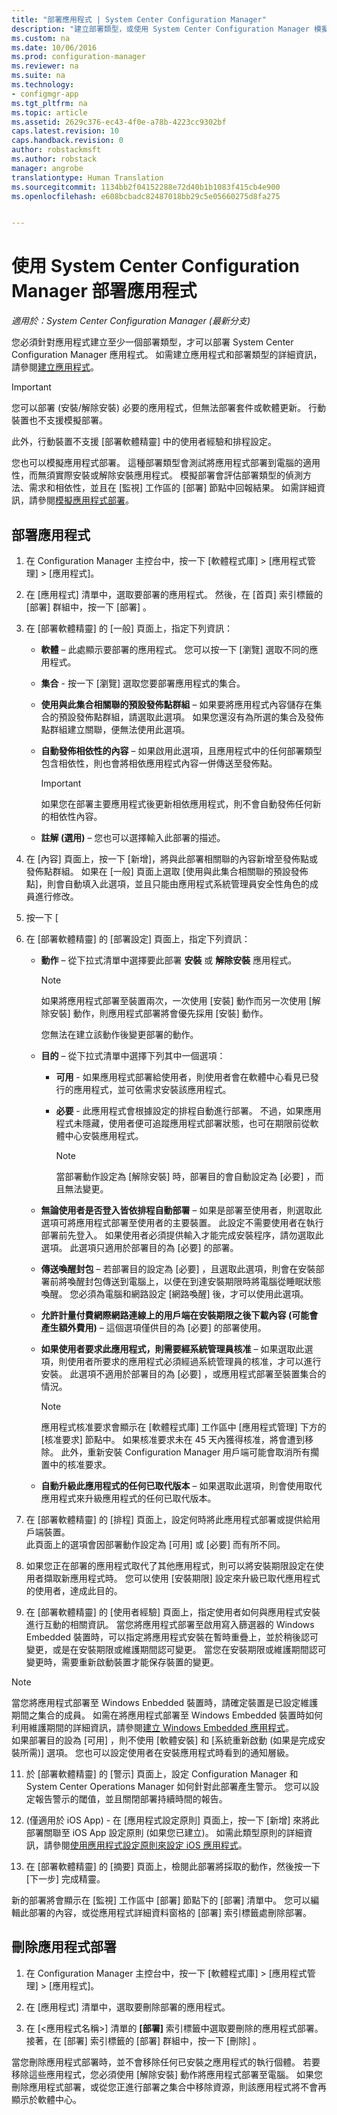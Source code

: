 ```yaml
---
title: "部署應用程式 | System Center Configuration Manager"
description: "建立部署類型，或使用 System Center Configuration Manager 模擬應用程式的部署。"
ms.custom: na
ms.date: 10/06/2016
ms.prod: configuration-manager
ms.reviewer: na
ms.suite: na
ms.technology:
- configmgr-app
ms.tgt_pltfrm: na
ms.topic: article
ms.assetid: 2629c376-ec43-4f0e-a78b-4223cc9302bf
caps.latest.revision: 10
caps.handback.revision: 0
author: robstackmsft
ms.author: robstack
manager: angrobe
translationtype: Human Translation
ms.sourcegitcommit: 1134bb2f04152288e72d40b1b1083f415cb4e900
ms.openlocfilehash: e608bcbadc82487018bb29c5e05660275d8fa275


---
```

# <a name="deploy-applications-with-system-center-configuration-manager"></a>使用 System Center Configuration Manager 部署應用程式

*適用於：System Center Configuration Manager (最新分支)*



 您必須針對應用程式建立至少一個部署類型，才可以部署 System Center Configuration Manager 應用程式。 如需建立應用程式和部署類型的詳細資訊，請參閱[建立應用程式](../../apps/deploy-use/create-applications.md)。  

> [!IMPORTANT]  
>  您可以部署 (安裝/解除安裝) 必要的應用程式，但無法部署套件或軟體更新。 行動裝置也不支援模擬部署。  
>   
>  此外，行動裝置不支援 [部署軟體精靈] 中的使用者經驗和排程設定。  

 您也可以模擬應用程式部署。 這種部署類型會測試將應用程式部署到電腦的適用性，而無須實際安裝或解除安裝應用程式。 模擬部署會評估部署類型的偵測方法、需求和相依性，並且在 [監視]  工作區的 [部署]  節點中回報結果。 如需詳細資訊，請參閱[模擬應用程式部署](../../apps/deploy-use/simulate-application-deployments.md)。  

## <a name="deploy-an-application"></a>部署應用程式  

1.  在 Configuration Manager 主控台中，按一下 [軟體程式庫] > [應用程式管理] > [應用程式]。  

3.  在 [應用程式]  清單中，選取要部署的應用程式。 然後，在 [首頁]  索引標籤的 [部署]  群組中，按一下 [部署] 。  

4.  在 [部署軟體精靈] 的 [一般]  頁面上，指定下列資訊：  

    -   **軟體** – 此處顯示要部署的應用程式。 您可以按一下 [瀏覽]  選取不同的應用程式。  

    -   **集合** - 按一下 [瀏覽]  選取您要部署應用程式的集合。  

    -   **使用與此集合相關聯的預設發佈點群組** – 如果要將應用程式內容儲存在集合的預設發佈點群組，請選取此選項。 如果您還沒有為所選的集合及發佈點群組建立關聯，便無法使用此選項。  

    -   **自動發佈相依性的內容** – 如果啟用此選項，且應用程式中的任何部署類型包含相依性，則也會將相依應用程式內容一併傳送至發佈點。  

        > [!IMPORTANT]  
        >  如果您在部署主要應用程式後更新相依應用程式，則不會自動發佈任何新的相依性內容。  

    -   **註解 (選用)** – 您也可以選擇輸入此部署的描述。  

5.  在 [內容] 頁面上，按一下 [新增]，將與此部署相關聯的內容新增至發佈點或發佈點群組。 如果在 [一般] 頁面上選取 [使用與此集合相關聯的預設發佈點]，則會自動填入此選項，並且只能由應用程式系統管理員安全性角色的成員進行修改。  

6.  按一下 [   

7.  在 [部署軟體精靈] 的 [部署設定]  頁面上，指定下列資訊：  

    -   **動作** – 從下拉式清單中選擇要此部署 **安裝** 或 **解除安裝** 應用程式。  

        > [!NOTE]  
        >  如果將應用程式部署至裝置兩次，一次使用 [安裝]  動作而另一次使用 [解除安裝] 動作，則應用程式部署將會優先採用 [安裝]  動作。  
        >   
        >  您無法在建立該動作後變更部署的動作。  

    -   **目的** – 從下拉式清單中選擇下列其中一個選項：  

        -   **可用** - 如果應用程式部署給使用者，則使用者會在軟體中心看見已發行的應用程式，並可依需求安裝該應用程式。  

        -   **必要** - 此應用程式會根據設定的排程自動進行部署。 不過，如果應用程式未隱藏，使用者便可追蹤應用程式部署狀態，也可在期限前從軟體中心安裝應用程式。  

            > [!NOTE]  
            >  當部署動作設定為 [解除安裝] 時，部署目的會自動設定為 [必要]  ，而且無法變更。  

    -   **無論使用者是否登入皆依排程自動部署** – 如果是部署至使用者，則選取此選項可將應用程式部署至使用者的主要裝置。 此設定不需要使用者在執行部署前先登入。 如果使用者必須提供輸入才能完成安裝程序，請勿選取此選項。 此選項只適用於部署目的為 [必要] 的部署。  

    -   **傳送喚醒封包** – 若部署目的設定為 [必要]  ，且選取此選項，則會在安裝部署前將喚醒封包傳送到電腦上，以便在到達安裝期限時將電腦從睡眠狀態喚醒。 您必須為電腦和網路設定 [網路喚醒] 後，才可以使用此選項。  

    -   **允許計量付費網際網路連線上的用戶端在安裝期限之後下載內容 (可能會產生額外費用)** – 這個選項僅供目的為 [必要] 的部署使用。  

    -   **如果使用者要求此應用程式，則需要經系統管理員核准** – 如果選取此選項，則使用者所要求的應用程式必須經過系統管理員的核准，才可以進行安裝。 此選項不適用於部署目的為 [必要]  ，或應用程式部署至裝置集合的情況。  

        > [!NOTE]  
        >  應用程式核准要求會顯示在 [軟體程式庫]  工作區中 [應用程式管理]  下方的 [核准要求]  節點中。 如果核准要求未在 45 天內獲得核准，將會遭到移除。 此外，重新安裝 Configuration Manager 用戶端可能會取消所有擱置中的核准要求。  

    -   **自動升級此應用程式的任何已取代版本** – 如果選取此選項，則會使用取代應用程式來升級應用程式的任何已取代版本。  

8.  在 [部署軟體精靈] 的 [排程]  頁面上，設定何時將此應用程式部署或提供給用戶端裝置。  
    此頁面上的選項會因部署動作設定為 [可用]  或 [必要] 而有所不同。  

9. 如果您正在部署的應用程式取代了其他應用程式，則可以將安裝期限設定在使用者擷取新應用程式時。 您可以使用 [安裝期限]  設定來升級已取代應用程式的使用者，達成此目的。  

10. 在 [部署軟體精靈] 的 [使用者經驗]  頁面上，指定使用者如何與應用程式安裝進行互動的相關資訊。
    當您將應用程式部署至啟用寫入篩選器的 Windows Embedded 裝置時，可以指定將應用程式安裝在暫時重疊上，並於稍後認可變更，或是在安裝期限或維護期間認可變更。 當您在安裝期限或維護期間認可變更時，需要重新啟動裝置才能保存裝置的變更。  
   > [!NOTE]  
   >  當您將應用程式部署至 Windows Enbedded 裝置時，請確定裝置是已設定維護期間之集合的成員。 如需在將應用程式部署至 Windows Embedded 裝置時如何利用維護期間的詳細資訊，請參閱[建立 Windows Embedded 應用程式](../../apps/get-started/creating-windows-embedded-applications.md)。  
   >  如果部署目的設為 [可用]  ，則不使用 [軟體安裝]  和 [系統重新啟動 (如果是完成安裝所需)] 選項。 您也可以設定使用者在安裝應用程式時看到的通知層級。  
11. 於 [部署軟體精靈] 的 [警示] 頁面上，設定 Configuration Manager 和 System Center Operations Manager 如何針對此部署產生警示。 您可以設定報告警示的閾值，並且關閉部署持續時間的報告。  

12. (僅適用於 iOS App) - 在 [應用程式設定原則] 頁面上，按一下 [新增] 來將此部署關聯至 iOS App 設定原則 (如果您已建立)。 如需此類型原則的詳細資訊，請參閱[使用應用程式設定原則來設定 iOS 應用程式](../../apps/deploy-use/configure-ios-apps-with-app-configuration-policies.md)。  

13. 在 [部署軟體精靈] 的 [摘要]  頁面上，檢閱此部署將採取的動作，然後按一下 [下一步]  完成精靈。  

 新的部署將會顯示在 [監視]  工作區中 [部署]  節點下的 [部署]  清單中。 您可以編輯此部署的內容，或從應用程式詳細資料窗格的 [部署]  索引標籤處刪除部署。  

## <a name="delete-an-application-deployment"></a>刪除應用程式部署  

1.  在 Configuration Manager 主控台中，按一下 [軟體程式庫] > [應用程式管理] > [應用程式]。  

3.  在 [應用程式]  清單中，選取要刪除部署的應用程式。  

4.  在 [<應用程式名稱\>] 清單的 **[部署]** 索引標籤中選取要刪除的應用程式部署。 接著，在 [部署]  索引標籤的 [部署]  群組中，按一下 [刪除] 。  

 當您刪除應用程式部署時，並不會移除任何已安裝之應用程式的執行個體。 若要移除這些應用程式，您必須使用 [解除安裝] 動作將應用程式部署至電腦。 如果您刪除應用程式部署，或從您正進行部署之集合中移除資源，則該應用程式將不會再顯示於軟體中心。  



<!--HONumber=Nov16_HO1-->


